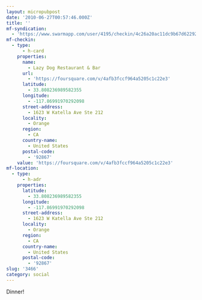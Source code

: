 ```yaml
---
layout: micropubpost
date: '2010-06-27T00:57:46.000Z'
title: ''
mf-syndication:
  - 'https://www.swarmapp.com/user/4195/checkin/4c26a20ac11dc9b67d622924'
mf-checkin:
  - type:
      - h-card
    properties:
      name:
        - Lazy Dog Restaurant & Bar
      url:
        - 'https://foursquare.com/v/4afb3fccf964a5205c1c22e3'
      latitude:
        - 33.808236989582355
      longitude:
        - -117.86991970292098
      street-address:
        - 1623 W Katella Ave Ste 212
      locality:
        - Orange
      region:
        - CA
      country-name:
        - United States
      postal-code:
        - '92867'
    value: 'https://foursquare.com/v/4afb3fccf964a5205c1c22e3'
mf-location:
  - type:
      - h-adr
    properties:
      latitude:
        - 33.808236989582355
      longitude:
        - -117.86991970292098
      street-address:
        - 1623 W Katella Ave Ste 212
      locality:
        - Orange
      region:
        - CA
      country-name:
        - United States
      postal-code:
        - '92867'
slug: '3466'
category: social
---
```

Dinner!
